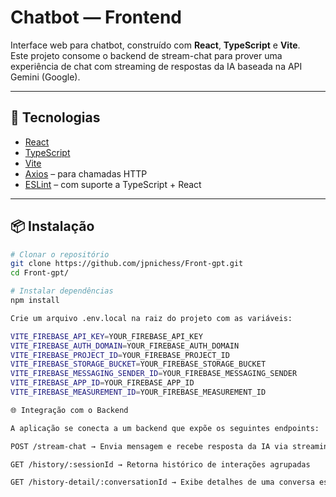 #  Chatbot — Frontend

Interface web para chatbot, construído com **React**, **TypeScript** e **Vite**.  
Este projeto consome o backend de stream-chat para prover uma experiência de chat com streaming de respostas da IA baseada na API Gemini (Google).

---

## 🚀 Tecnologias

- [React](https://reactjs.org/)
- [TypeScript](https://www.typescriptlang.org/)
- [Vite](https://vitejs.dev/)
- [Axios](https://axios-http.com/) – para chamadas HTTP
- [ESLint](https://eslint.org/) – com suporte a TypeScript + React

---

## 📦 Instalação

```bash
# Clonar o repositório
git clone https://github.com/jpnichess/Front-gpt.git
cd Front-gpt/

# Instalar dependências
npm install

Crie um arquivo .env.local na raiz do projeto com as variáveis:

VITE_FIREBASE_API_KEY=YOUR_FIREBASE_API_KEY
VITE_FIREBASE_AUTH_DOMAIN=YOUR_FIREBASE_AUTH_DOMAIN
VITE_FIREBASE_PROJECT_ID=YOUR_FIREBASE_PROJECT_ID
VITE_FIREBASE_STORAGE_BUCKET=YOUR_FIREBASE_STORAGE_BUCKET
VITE_FIREBASE_MESSAGING_SENDER_ID=YOUR_FIREBASE_MESSAGING_SENDER
VITE_FIREBASE_APP_ID=YOUR_FIREBASE_APP_ID
VITE_FIREBASE_MEASUREMENT_ID=YOUR_FIREBASE_MEASUREMENT_ID

🌐 Integração com o Backend

A aplicação se conecta a um backend que expõe os seguintes endpoints:

POST /stream-chat → Envia mensagem e recebe resposta da IA via streaming

GET /history/:sessionId → Retorna histórico de interações agrupadas

GET /history-detail/:conversationId → Exibe detalhes de uma conversa específica


